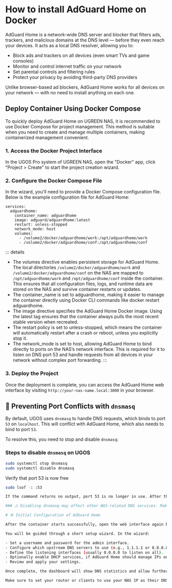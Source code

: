 # How to install AdGuard Home on Docker

AdGuard Home is a network-wide DNS server and blocker that filters ads, trackers, and malicious domains at the DNS level — before they even reach your devices. It acts as a local DNS resolver, allowing you to:

  - Block ads and trackers on all devices (even smart TVs and game consoles)
  - Monitor and control internet traffic on your network
  - Set parental controls and filtering rules
  - Protect your privacy by avoiding third-party DNS providers

Unlike browser-based ad blockers, AdGuard Home works for all devices on your network — with no need to install anything on each one.

## Deploy Container Using Docker Compose

To quickly deploy AdGuard Home on UGREEN NAS, it is recommended to use Docker Compose for project management. This method is suitable when you need to create and manage multiple containers, making containerized management convenient.

### 1. Access the Docker Project Interface

In the UGOS Pro system of UGREEN NAS, open the "Docker" app, click "Project > Create" to start the project creation wizard.

### 2. Configure the Docker Compose File

In the wizard, you'll need to provide a Docker Compose configuration file. Below is the example configuration file for AdGuard Home:

	services:
	  adguardhome:
		container_name: adguardhome
		image: adguard/adguardhome:latest
		restart: unless-stopped
		network_mode: host
		volumes:
		  - /volume2/docker/adguardhome/work:/opt/adguardhome/work
		  - /volume2/docker/adguardhome/conf:/opt/adguardhome/conf

::: details

  - The volumes directive enables persistent storage for AdGuard Home. The local directories `/volume2/docker/adguardhome/work` and `/volume2/docker/adguardhome/conf` on the NAS are mapped to `/opt/adguardhome/work` and `/opt/adguardhome/conf` inside the container. This ensures that all configuration files, logs, and runtime data are stored on the NAS and survive container restarts or updates.
  - The container_name is set to adguardhome, making it easier to manage the container directly using Docker CLI commands like docker restart adguardhome.
  - The image directive specifies the AdGuard Home Docker image. Using the latest tag ensures that the container always pulls the most recent stable version when recreated.
  - The restart policy is set to unless-stopped, which means the container will automatically restart after a crash or reboot, unless you explicitly stop it.
  - The network_mode is set to host, allowing AdGuard Home to bind directly to ports on the NAS’s network interface. This is required for it to listen on DNS port 53 and handle requests from all devices in your network without complex port forwarding.
:::

### 3. Deploy the Project

Once the deployment is complete, you can access the AdGuard Home web interface by visiting `http://your-nas-name.local:3000` in your browser.

## 🛑 Preventing Port Conflicts with `dnsmasq`

By default, UGOS uses `dnsmasq` to handle DNS requests, which binds to port `53` on `localhost`. This will conflict with AdGuard Home, which also needs to bind to port `53`.

To resolve this, you need to stop and disable `dnsmasq`:

### Steps to disable `dnsmasq` on UGOS

```bash
sudo systemctl stop dnsmasq
sudo systemctl disable dnsmasq

```

Verify that port 53 is now free

```bash
sudo lsof -i :53

If the command returns no output, port 53 is no longer in use. After that you should restart your AdGuard Home container.

### ⚠️ Disabling dnsmasq may affect other NAS-related DNS services. Make sure that AdGuard Home is configured correctly and starts automatically to replace its functionality.

# ⚙️ Initial Configuration of AdGuard Home

After the container starts successfully, open the web interface again by visiting  `http://your-nas-name.local:3000` in your browser.

You will be guided through a short setup wizard. In the wizard:

- Set a username and password for the admin interface.
- Configure which upstream DNS servers to use (e.g., 1.1.1.1 or 8.8.8.8).
- Define the listening interfaces (usually 0.0.0.0 to listen on all).
- Optionally enable DHCP services, if AdGuard Home should manage IPs on your network.
- Review and apply your settings.

Once complete, the dashboard will show DNS statistics and allow further customization like blacklists, rewrites, client rules, and logging.

Make sure to set your router or clients to use your NAS IP as their DNS server so AdGuard Home becomes active in your network.

